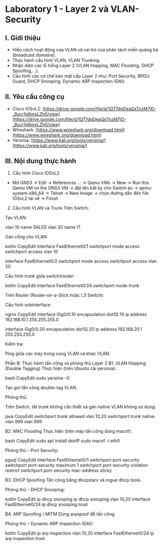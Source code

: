# Laboratory 1 - Layer 2 và VLAN-Security
## I. Giới thiệu
- Hiểu cách hoạt động của VLAN và vai trò của phân tách miền quảng bá (broadcast domains).
- Thực hành cấu hình VLAN, VLAN Trunking.
- Nhận diện các lỗ hổng Layer 2 (VLAN Hopping, MAC Flooding, DHCP Spoofing,...).
- Cấu hình các cơ chế bảo mật cấp Layer 2 như: Port Security, BPDU Guard, DHCP Snooping, Dynamic ARP Inspection (DAI).
## II. Yêu cầu công cụ
- Cisco IOSvL2: [https://drive.google.com/file/d/1QT7dqDeaQsTnzM7jD-_9ucr1p6mxLZh0/view](https://drive.google.com/file/d/1QT7dqDeaQsTnzM7jD-_9ucr1p6mxLZh0/view)
- Wireshark: [https://www.wireshark.org/download.html](https://www.wireshark.org/download.html)
- Yersinia: [https://www.kali.org/tools/yersinia/](https://www.kali.org/tools/yersinia/)
## III. Nội dung thực hành
1. Cấu hình Cisco IOSvL2
- Mở GNS3 -> Edit -> References ... -> Qemu VMs -> New -> Run this Qemu VM on the GNS3 VM -> đặt tên bắt kỳ cho Switch ảo -> qemu-system-x86_64 -> Telnet -> New Image -> chọn đường dẫn đến file IOSvL2 tải về -> Finish
2. Cấu hình VLAN và Trunk
Trên Switch:


Tạo VLAN:

vlan 10
name SALES
vlan 20
name IT


Gán cổng cho VLAN:

 kotlin
CopyEdit
interface FastEthernet0/1
switchport mode access
switchport access vlan 10

interface FastEthernet0/2
switchport mode access
switchport access vlan 20


Cấu hình trunk giữa switch/router:

 kotlin
CopyEdit
interface FastEthernet0/24
switchport mode trunk


Trên Router (Router-on-a-Stick hoặc L3 Switch):


Cấu hình subinterface:

 nginx
CopyEdit
interface Gig0/0.10
encapsulation dot1Q 10
ip address 192.168.10.1 255.255.255.0

interface Gig0/0.20
encapsulation dot1Q 20
ip address 192.168.20.1 255.255.255.0


Kiểm tra:


Ping giữa các máy trong cùng VLAN và khác VLAN.



Phần B: Thực hành tấn công và phòng thủ Layer 2
B1. VLAN Hopping (Double Tagging)
Thực hiện (trên Ubuntu cài yersinia):

 bash
CopyEdit
sudo yersinia -G


Tạo gói tấn công double-tag VLAN.


Phòng thủ:


Trên Switch, tắt trunk không cần thiết và gán native VLAN không sử dụng:

 java
CopyEdit
switchport trunk allowed vlan 10,20
switchport trunk native vlan 999
vlan 999



B2. MAC Flooding
Thực hiện (trên máy tấn công dùng macof):

 bash
CopyEdit
sudo apt install dsniff
sudo macof -i eth0


Phòng thủ – Port Security:

 pgsql
CopyEdit
interface FastEthernet0/1
switchport port-security
switchport port-security maximum 1
switchport port-security violation restrict
switchport port-security mac-address sticky



B3. DHCP Spoofing
Tấn công bằng dhcpstarv và rogue dhcp tools.


Phòng thủ – DHCP Snooping:

 kotlin
CopyEdit
ip dhcp snooping
ip dhcp snooping vlan 10,20
interface FastEthernet0/24
ip dhcp snooping trust



B4. ARP Spoofing / MITM
Dùng arpspoof để tấn công.


Phòng thủ – Dynamic ARP Inspection (DAI):

 kotlin
CopyEdit
ip arp inspection vlan 10,20
interface FastEthernet0/24
ip arp inspection trust

